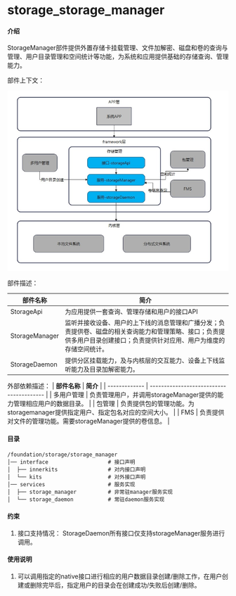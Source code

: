 # storage_storage_manager

#### 介绍
StorageManager部件提供外置存储卡挂载管理、文件加解密、磁盘和卷的查询与管理、用户目录管理和空间统计等功能，为系统和应用提供基础的存储查询、管理能力。

部件上下文：

![输入图片说明](figures/arch.jpg)

部件描述：

|  **部件名称**   | **简介**                                 |
|  -------------  | ---------------------------------------- |
| StorageApi      | 为应用提供一套查询、管理存储和用户的接口API |
| StorageManager  | 监听并接收设备、用户的上下线的消息管理和广播分发；负责提供卷、磁盘的相关查询能力和管理策略、接口；负责提供多用户目录创建接口；负责提供针对应用、用户为维度的存储空间统计。 |
| StorageDaemon   | 提供分区挂载能力，及与内核层的交互能力、设备上下线监听能力及目录加解密能力。|

外部依赖描述：
|  **部件名称**   | **简介**                                 |
|  -------------  | ---------------------------------------- |
| 多用户管理      | 负责管理用户，并调用storageManager提供的能力管理相应用户的数据目录。 |
| 包管理          | 负责提供包的管理功能。为storagemanager提供指定用户、指定包名对应的空间大小。 |
| FMS            | 负责提供对文件的管理功能。需要storageManager提供的卷信息。 |

#### 目录
```
/foundation/storage/storage_manager
│── interface                   # 接口声明
│  ├── innerkits                # 对内接口声明
│  └── kits                     # 对外接口声明
│── services                    # 服务实现
│  ├── storage_manager          # 非常驻manager服务实现
│  └── storage_daemon           # 常驻daemon服务实现
```

#### 约束

1.  接口支持情况：
StorageDaemon所有接口仅支持storageManager服务进行调用。

#### 使用说明
1. 可以调用指定的native接口进行相应的用户数据目录创建/删除工作，在用户创建或删除完毕后，指定用户的目录会在创建成功/失败后创建/删除。